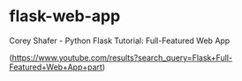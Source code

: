 # flask-web-app
Corey Shafer - Python Flask Tutorial: Full-Featured Web App

(https://www.youtube.com/results?search_query=Flask+Full-Featured+Web+App+part)
